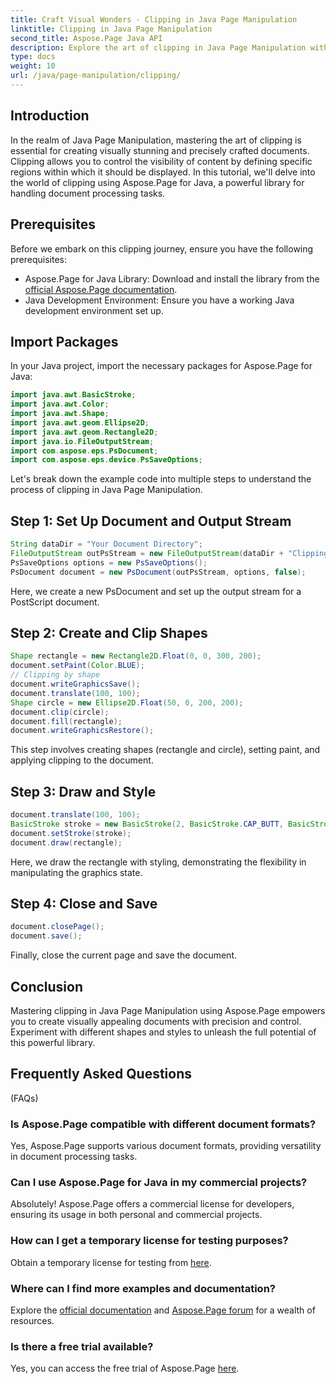 ```yaml
---
title: Craft Visual Wonders - Clipping in Java Page Manipulation
linktitle: Clipping in Java Page Manipulation
second_title: Aspose.Page Java API
description: Explore the art of clipping in Java Page Manipulation with Aspose.Page. Master precise document crafting for stunning visuals and control.
type: docs
weight: 10
url: /java/page-manipulation/clipping/
---
```

## Introduction
In the realm of Java Page Manipulation, mastering the art of clipping is essential for creating visually stunning and precisely crafted documents. Clipping allows you to control the visibility of content by defining specific regions within which it should be displayed. In this tutorial, we'll delve into the world of clipping using Aspose.Page for Java, a powerful library for handling document processing tasks.
## Prerequisites
Before we embark on this clipping journey, ensure you have the following prerequisites:
- Aspose.Page for Java Library: Download and install the library from the [official Aspose.Page documentation](https://reference.aspose.com/page/java/).
- Java Development Environment: Ensure you have a working Java development environment set up.
## Import Packages
In your Java project, import the necessary packages for Aspose.Page for Java:
```java
import java.awt.BasicStroke;
import java.awt.Color;
import java.awt.Shape;
import java.awt.geom.Ellipse2D;
import java.awt.geom.Rectangle2D;
import java.io.FileOutputStream;
import com.aspose.eps.PsDocument;
import com.aspose.eps.device.PsSaveOptions;

```
Let's break down the example code into multiple steps to understand the process of clipping in Java Page Manipulation.
## Step 1: Set Up Document and Output Stream
```java
String dataDir = "Your Document Directory";
FileOutputStream outPsStream = new FileOutputStream(dataDir + "Clipping_outPS.ps");
PsSaveOptions options = new PsSaveOptions();
PsDocument document = new PsDocument(outPsStream, options, false);
```
Here, we create a new PsDocument and set up the output stream for a PostScript document.
## Step 2: Create and Clip Shapes
```java
Shape rectangle = new Rectangle2D.Float(0, 0, 300, 200);
document.setPaint(Color.BLUE);
// Clipping by shape
document.writeGraphicsSave();
document.translate(100, 100);
Shape circle = new Ellipse2D.Float(50, 0, 200, 200);
document.clip(circle);
document.fill(rectangle);
document.writeGraphicsRestore();
```
This step involves creating shapes (rectangle and circle), setting paint, and applying clipping to the document.
## Step 3: Draw and Style
```java
document.translate(100, 100);
BasicStroke stroke = new BasicStroke(2, BasicStroke.CAP_BUTT, BasicStroke.JOIN_MITER, 10.0f, new float[]{5.0f}, 0.0f);
document.setStroke(stroke);
document.draw(rectangle);
```
Here, we draw the rectangle with styling, demonstrating the flexibility in manipulating the graphics state.
## Step 4: Close and Save
```java
document.closePage();
document.save();
```
Finally, close the current page and save the document.
## Conclusion
Mastering clipping in Java Page Manipulation using Aspose.Page empowers you to create visually appealing documents with precision and control. Experiment with different shapes and styles to unleash the full potential of this powerful library.
## Frequently Asked Questions
 (FAQs)
### Is Aspose.Page compatible with different document formats?
Yes, Aspose.Page supports various document formats, providing versatility in document processing tasks.
### Can I use Aspose.Page for Java in my commercial projects?
Absolutely! Aspose.Page offers a commercial license for developers, ensuring its usage in both personal and commercial projects.
### How can I get a temporary license for testing purposes?
Obtain a temporary license for testing from [here](https://purchase.aspose.com/temporary-license/).
### Where can I find more examples and documentation?
Explore the [official documentation](https://reference.aspose.com/page/java/) and [Aspose.Page forum](https://forum.aspose.com/c/page/39) for a wealth of resources.
### Is there a free trial available?
Yes, you can access the free trial of Aspose.Page [here](https://releases.aspose.com/).
